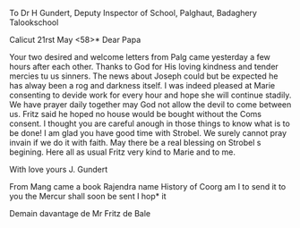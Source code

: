 To Dr H Gundert, Deputy Inspector of School, Palghaut, Badaghery Talookschool

 Calicut 21rst May <58>*
Dear Papa

Your two desired and welcome letters from Palg came yesterday a few hours after each other. Thanks to God for His loving kindness and tender mercies tu us sinners. The news about Joseph could but be expected he has alway been a rog and darkness itself. I was indeed pleased at Marie consenting to devide work for every hour and hope she will continue stadily. We have prayer daily together may God not allow the devil to come between us. Fritz said he hoped no house would be bought without the Coms consent. I thought you are careful anough in those things to know what is to be done! I am glad you have good time with Strobel. We surely cannot pray invain if we do it with faith. May there be a real blessing on Strobel s begining. Here all as usual Fritz very kind to Marie and to me.

With love
 yours J. Gundert

From Mang came a book Rajendra name History of Coorg am I to send it to you the Mercur shall soon be sent I hop* it

Demain davantage de Mr Fritz de Bale

